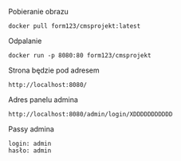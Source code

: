 Pobieranie obrazu
```
docker pull form123/cmsprojekt:latest
```

Odpalanie
```
docker run -p 8080:80 form123/cmsprojekt
```

Strona będzie pod adresem
```
http://localhost:8080/
```

Adres panelu admina
```
http://localhost:8080/admin/login/XDDDDDDDDDDD
```

Passy admina
```
login: admin
hasło: admin
```
